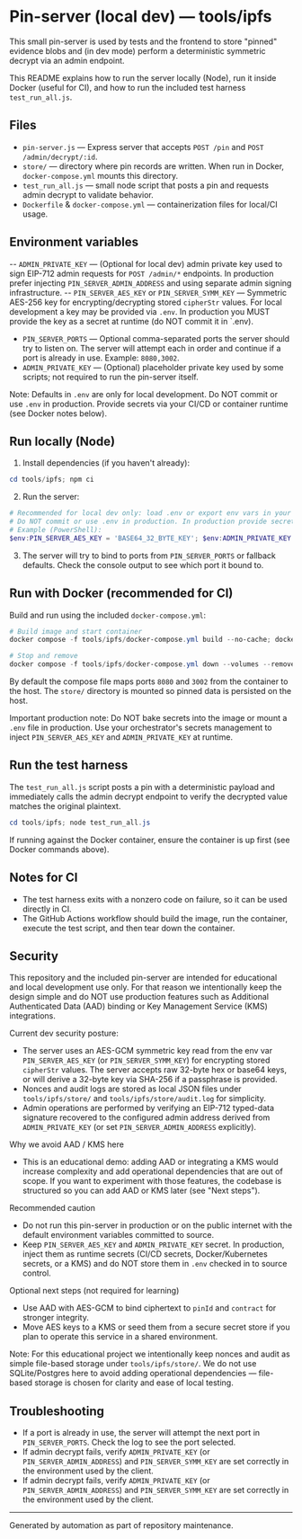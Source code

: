 # Pin-server (local dev) — tools/ipfs

This small pin-server is used by tests and the frontend to store "pinned" evidence blobs and (in dev mode) perform a deterministic symmetric decrypt via an admin endpoint.

This README explains how to run the server locally (Node), run it inside Docker (useful for CI), and how to run the included test harness `test_run_all.js`.

## Files

- `pin-server.js` — Express server that accepts `POST /pin` and `POST /admin/decrypt/:id`.
- `store/` — directory where pin records are written. When run in Docker, `docker-compose.yml` mounts this directory.
- `test_run_all.js` — small node script that posts a pin and requests admin decrypt to validate behavior.
- `Dockerfile` & `docker-compose.yml` — containerization files for local/CI usage.

## Environment variables

-- `ADMIN_PRIVATE_KEY` — (Optional for local dev) admin private key used to sign EIP-712 admin requests for `POST /admin/*` endpoints. In production prefer injecting `PIN_SERVER_ADMIN_ADDRESS` and using separate admin signing infrastructure.
-- `PIN_SERVER_AES_KEY` or `PIN_SERVER_SYMM_KEY` — Symmetric AES-256 key for encrypting/decrypting stored `cipherStr` values. For local development a key may be provided via `.env`. In production you MUST provide the key as a secret at runtime (do NOT commit it in `.env).
- `PIN_SERVER_PORTS` — Optional comma-separated ports the server should try to listen on. The server will attempt each in order and continue if a port is already in use. Example: `8080,3002`.
- `ADMIN_PRIVATE_KEY` — (Optional) placeholder private key used by some scripts; not required to run the pin-server itself.

Note: Defaults in `.env` are only for local development. Do NOT commit or use `.env` in production. Provide secrets via your CI/CD or container runtime (see Docker notes below).

## Run locally (Node)

1. Install dependencies (if you haven't already):

```powershell
cd tools/ipfs; npm ci
```

2. Run the server:

```powershell
# Recommended for local dev only: load .env or export env vars in your shell
# Do NOT commit or use .env in production. In production provide secrets via your runtime (Kubernetes secrets, Docker secrets, CI secrets, etc.)
# Example (PowerShell):
$env:PIN_SERVER_AES_KEY = 'BASE64_32_BYTE_KEY'; $env:ADMIN_PRIVATE_KEY = '<your-admin-private-key>'; node pin-server.js
```

3. The server will try to bind to ports from `PIN_SERVER_PORTS` or fallback defaults. Check the console output to see which port it bound to.

## Run with Docker (recommended for CI)

Build and run using the included `docker-compose.yml`:

```powershell
# Build image and start container
docker compose -f tools/ipfs/docker-compose.yml build --no-cache; docker compose -f tools/ipfs/docker-compose.yml up -d

# Stop and remove
docker compose -f tools/ipfs/docker-compose.yml down --volumes --remove-orphans
```

By default the compose file maps ports `8080` and `3002` from the container to the host. The `store/` directory is mounted so pinned data is persisted on the host.

Important production note: Do NOT bake secrets into the image or mount a `.env` file in production. Use your orchestrator's secrets management to inject `PIN_SERVER_AES_KEY` and `ADMIN_PRIVATE_KEY` at runtime.

## Run the test harness

The `test_run_all.js` script posts a pin with a deterministic payload and immediately calls the admin decrypt endpoint to verify the decrypted value matches the original plaintext.

```powershell
cd tools/ipfs; node test_run_all.js
```

If running against the Docker container, ensure the container is up first (see Docker commands above).

## Notes for CI

- The test harness exits with a nonzero code on failure, so it can be used directly in CI.
- The GitHub Actions workflow should build the image, run the container, execute the test script, and then tear down the container.

## Security

This repository and the included pin-server are intended for educational and local development use only. For that reason we intentionally keep the design simple and do NOT use production features such as Additional Authenticated Data (AAD) binding or Key Management Service (KMS) integrations.

Current dev security posture:
- The server uses an AES-GCM symmetric key read from the env var `PIN_SERVER_AES_KEY` (or `PIN_SERVER_SYMM_KEY`) for encrypting stored `cipherStr` values. The server accepts raw 32-byte hex or base64 keys, or will derive a 32-byte key via SHA-256 if a passphrase is provided.
- Nonces and audit logs are stored as local JSON files under `tools/ipfs/store/` and `tools/ipfs/store/audit.log` for simplicity.
- Admin operations are performed by verifying an EIP-712 typed-data signature recovered to the configured admin address derived from `ADMIN_PRIVATE_KEY` (or set `PIN_SERVER_ADMIN_ADDRESS` explicitly).

Why we avoid AAD / KMS here
- This is an educational demo: adding AAD or integrating a KMS would increase complexity and add operational dependencies that are out of scope. If you want to experiment with those features, the codebase is structured so you can add AAD or KMS later (see "Next steps").

Recommended caution
- Do not run this pin-server in production or on the public internet with the default environment variables committed to source.
- Keep `PIN_SERVER_AES_KEY` and `ADMIN_PRIVATE_KEY` secret. In production, inject them as runtime secrets (CI/CD secrets, Docker/Kubernetes secrets, or a KMS) and do NOT store them in `.env` checked in to source control.

Optional next steps (not required for learning)
- Use AAD with AES-GCM to bind ciphertext to `pinId` and `contract` for stronger integrity.
- Move AES keys to a KMS or seed them from a secure secret store if you plan to operate this service in a shared environment.

Note: For this educational project we intentionally keep nonces and audit as simple file-based storage under `tools/ipfs/store/`. We do not use SQLite/Postgres here to avoid adding operational dependencies — file-based storage is chosen for clarity and ease of local testing.

## Troubleshooting

- If a port is already in use, the server will attempt the next port in `PIN_SERVER_PORTS`. Check the log to see the port selected.
- If admin decrypt fails, verify `ADMIN_PRIVATE_KEY` (or `PIN_SERVER_ADMIN_ADDRESS`) and `PIN_SERVER_SYMM_KEY` are set correctly in the environment used by the client.
- If admin decrypt fails, verify `ADMIN_PRIVATE_KEY` (or `PIN_SERVER_ADMIN_ADDRESS`) and `PIN_SERVER_SYMM_KEY` are set correctly in the environment used by the client.

---
Generated by automation as part of repository maintenance.
